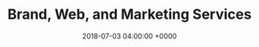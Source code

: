---
title: 'Brand, Web, and Marketing Services'
name: "services"
language: en
published: true
description: Fullstack Services
date: 2018-07-03 04:00:00 +0000
tags: []
linkTo: false
layout: "pages/services"
meta:
  description: "Work with one digital partner to brand, digitize, and market your business. A clean brand experience, created by multi-talented ‘full-stack’ creators, builders and strategists."
sections:
- template: "overview"
  classes: "break-tablet padding-l"
  title: |
    We help B2B tech companies<br> go further, faster.
  lead: |
    We help growth-focused tech companies with brand, web, and marketing activities.
- template: "banner"
  classes: ""
  image: "/uploads/about/team-image.jpg"
- template: "approach"
  classes: "padding-l"
  icon: |
    <svg class="padding-s-bottom" id="Layer_1" width="44" data-name="Layer 1" xmlns="http://www.w3.org/2000/svg" viewBox="0 0 64 64">
        <title>Services</title>
        <g>
        <rect x="1" y="18" fill="none" stroke="#000000" stroke-width="2" stroke-miterlimit="10" width="62" height="36"></rect>
        </g>
        <line fill="none" stroke="#000000" stroke-width="2" stroke-miterlimit="10" x1="1" y1="30" x2="63" y2="30"></line>
        <polyline fill="none" stroke="#000000" stroke-width="2" stroke-miterlimit="10" points="27,30 27,36 37,36 37,30 "></polyline>
        <path fill="none" stroke="#000000" stroke-width="2" stroke-miterlimit="10" d="M23,18c0,0,0-8,9-8s9,8,9,8"></path>
        </svg>
  html: |
    <h2 class="text-align-left color-oil">Full · stack <span class="lead-italic">(adjective)</span></h2><p class="big-paragraph margin-s-top">To put it simply, '<span style="font-weight: 700; font-style: italic;">fullstack</span>' means to specialize in the entire process of something instead of just one part. What does this mean for you? We provide precise services to get you from A to Z in the digital world. Our team is filled with '<span style="font-weight: 700; font-style: italic;">fullstack</span>' experts in different areas – from brand to web to market, and beyond. This way, you get a high quality service without having to coordinate between multiple companies. The result: your business goes further, faster.</p>
  perspective_items:
    layer1: |
      <svg id="Layer_1" width="132" data-name="Layer 1" xmlns="http://www.w3.org/2000/svg" viewBox="0 0 64 64">
      <path fill="none" stroke="#000000" stroke-width="2" stroke-miterlimit="10" d="M1,21c0,20,31,38,31,38s31-18,31-38  c0-8.285-6-16-15-16c-8.285,0-16,5.715-16,14c0-8.285-7.715-14-16-14C7,5,1,12.715,1,21z"></path>
      </svg>
    layer2: |
      <svg id="Layer_1" width="132" data-name="Layer 1" xmlns="http://www.w3.org/2000/svg" viewBox="0 0 64 64">
      <g>
      <rect x="1" y="10" fill="none" stroke="#000000" stroke-width="2" stroke-miterlimit="10" width="62" height="41"></rect>
      <line fill="none" stroke="#000000" stroke-width="2" stroke-miterlimit="10" x1="22" y1="63" x2="42" y2="63"></line>
      <line fill="none" stroke="#000000" stroke-width="2" stroke-miterlimit="10" x1="32" y1="63" x2="32" y2="51"></line>
      </g>
      <line fill="none" stroke="#000000" stroke-width="2" stroke-miterlimit="10" x1="1" y1="43" x2="64" y2="43"></line>
      </svg>
  layer3: |
    <svg id="Layer_1" width="132" data-name="Layer 1" xmlns="http://www.w3.org/2000/svg" viewBox="0 0 64 64">
    <polygon fill="none" stroke="#000" stroke-width="2" stroke-miterlimit="10" points="26,49.042 54.963,49.042 54.963,11.042   1,11.042 1,49.042 14,49.042 14,59.486 "></polygon>
    <polyline fill="none" stroke="#000" stroke-width="2" stroke-miterlimit="10" points="57,41.042 62.963,41.042 62.963,3.042   9,3.042 9,9 "></polyline>
    </svg>
- template: "expand-contact"
  id: "work-with-us"
  classes: "cta-toggle"
  subtitle: "Get Started"
  title: "From presentation design to new brand strategy, we’ve got you covered."
---